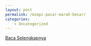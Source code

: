 ```yaml
---
layout: post
permalink: /mimpi-pacar-marah-besar/
categories:
    - Uncategorized
---
```


[Baca Selengkapnya](/08)